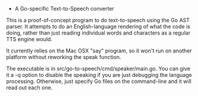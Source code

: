 * A Go-specific Text-to-Speech converter

This is a proof-of-concept program to do text-to-speech using the Go AST parser. It
attempts to do an English-language rendering of what the code is doing, rather than
just reading individual words and characters as a regular TTS engine would.

It currently relies on the Mac OSX "say" program, so it won't run on another platform
without reworking the speak function.

The executable is in src/go-to-speech/cmd/speaker/main.go. You can give it a -q option to disable
the speaking if you are just debugging the language processing. Otherwise, just specify Go files
on the command-line and it will read out each one.